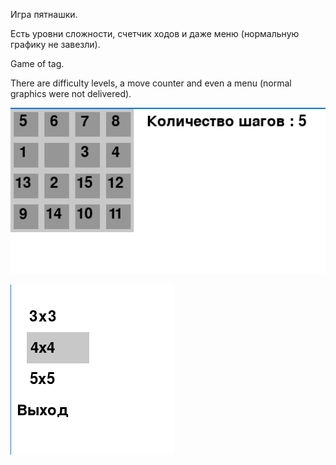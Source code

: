 Игра пятнашки.

Есть уровни сложности, счетчик ходов и даже меню (нормальную графику не завезли).

Game of tag.

There are difficulty levels, a move counter and even a menu (normal graphics were not delivered).

![Screenshot_28.png](Screenshot_28.png)

![Screenshot_29.png](Screenshot_29.png)